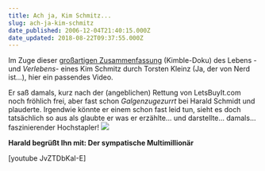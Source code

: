 ```yaml
---
title: Ach ja, Kim Schmitz...
slug: ach-ja-kim-schmitz
date_published: 2006-12-04T21:40:15.000Z
date_updated: 2018-08-22T09:37:55.000Z
---
```


Im Zuge dieser [großartigen Zusammenfassung](http://www.kleinz.net/kimble/) (Kimble-Doku) des Lebens -und *Verlebens-* eines Kim Schmitz durch Torsten Kleinz (Ja, der von Nerd ist...), hier ein passendes Video.

Er saß damals, kurz nach der (angeblichen) Rettung von LetsBuyIt.com noch fröhlich frei, aber fast schon *Galgenzugezurrt* bei Harald Schmidt und plauderte. Irgendwie könnte er einem schon fast leid tun, sieht es doch tatsächlich so aus als glaubte er was er erzählte... und darstellte... damals... faszinierender Hochstapler!
[![](//img69.imageshack.us/img69/1407/bild1sk1.png)](__GHOST_URL__/04/ach-ja-kim-schmitz/#more-1667)

**Harald begrüßt Ihn mit: Der sympatische Multimillionär**

[youtube JvZTDbKaI-E]
